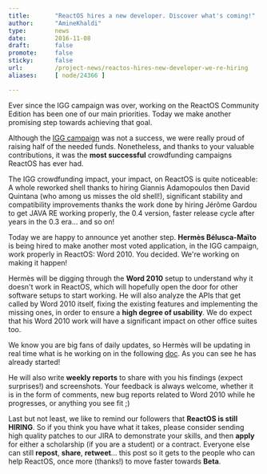 ```yaml
---
title:       "ReactOS hires a new developer. Discover what's coming!"
author:      "AmineKhaldi"
type:        news
date:        2016-11-08
draft:       false
promote:     false
sticky:      false
url:         /project-news/reactos-hires-new-developer-we-re-hiring
aliases:     [ node/24366 ]

---
```


<p>Ever since the IGG campaign was over, working on the ReactOS Community Edition has been one of our main priorities. Today we make another promising step towards achieving that goal.</p>

<p>Although the <a href="https://reactos.org/project-news/reactos-hires-new-developer-we-re-hiring">IGG campaign</a> was not a success, we were really proud of raising half of the needed funds. Nonetheless, and thanks to your valuable contributions, it was the <b>most successful</b> crowdfunding campaigns ReactOS has ever had.</p>

<p>The IGG crowdfunding impact, your impact, on ReactOS is quite noticeable: A whole reworked shell thanks to hiring Giannis Adamopoulos then David Quintana (who among us misses the old shell!), significant stability and compatibility improvements thanks the work done by hiring Jérôme Gardou to get JAVA RE working properly, the 0.4 version, faster release cycle after years in the 0.3 era... and so on!</p>

<p>Today we are happy to announce yet another step. <b>Hermès Bélusca-Maïto</b> is being hired to make another most voted application, in the IGG campaign, work properly in ReactOS: Word 2010. You decided. We're working on making it happen!</p>

<p>Hermès will be digging through the <b>Word 2010</b> setup to understand why it doesn't work in ReactOS, which will hopefully open the door for other software setups to start working. He will also analyze the APIs that get called by Word 2010 itself, fixing the existing features and implementing the missing ones, in order to ensure a <b>high degree of usability</b>. We do expect that his Word 2010 work will have a significant impact on other office suites too.</p>

<p>We know you are big fans of daily updates, so Hermès will be updating in real time what is he working on in the following <a href="https://docs.google.com/spreadsheets/d/1tel2NMGfC7jAQJa__EWjZGuEvoA8LEzVUTvI7gNYGS8/htmlview#gid=3">doc</a>. As you can see he has already started!</p>

<p>He will also write <b>weekly reports</b> to share with you his findings (expect surprises!) and screenshots. Your feedback is always welcome, whether it is in the form of comments, new bug reports related to Word 2010 while he progresses, or anything you see fit ;)</p>

<p>Last but not least, we like to remind our followers that <b>ReactOS is still HIRING</b>. So if you think you have what it takes, please consider sending high quality patches to our JIRA to demonstrate your skills, and then <b>apply</b> for either a scholarship (if you are a student) or a contract. Everyone else can still <b>repost</b>, <b>share</b>, <b>retweet</b>... this post so it gets to the people who can help ReactOS, once more (thanks!) to move faster towards <b>Beta</b>.</p>
